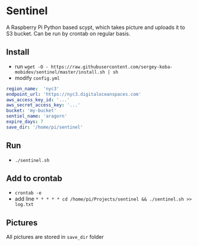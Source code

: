 # Sentinel
A Raspberry Pi Python based scypt, which takes picture and uploads it to S3 bucket.
Can be run by crontab on regular basis.

## Install
- run `wget -O - https://raw.githubusercontent.com/sergey-koba-mobidev/sentinel/master/install.sh | sh`
- modify `config.yml`

```yml
region_name:  'nyc3'
endpoint_url: 'https://nyc3.digitaloceanspaces.com'
aws_access_key_id: '...'
aws_secret_access_key: '...'
bucket: 'my-bucket'
sentiel_name: 'aragorn'
expire_days: 7
save_dir: '/home/pi/sentinel'
```

## Run
- `./sentinel.sh`

## Add to crontab
- `crontab -e`
- add line `* * * * * cd /home/pi/Projects/sentinel && ./sentinel.sh >> log.txt`

## Pictures
All pictures are stored in `save_dir` folder